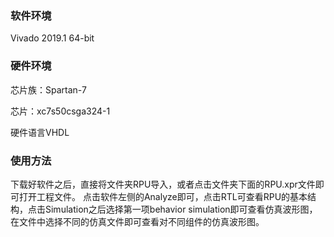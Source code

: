 ### 软件环境 ###
Vivado 2019.1 64-bit
### 硬件环境 ###
芯片族：Spartan-7

芯片：xc7s50csga324-1

硬件语言VHDL
### 使用方法 ###
下载好软件之后，直接将文件夹RPU导入，或者点击文件夹下面的RPU.xpr文件即可打开工程文件。
点击软件左侧的Analyze即可，点击RTL可查看RPU的基本结构，点击Simulation之后选择第一项behavior simulation即可查看仿真波形图，在文件中选择不同的仿真文件即可查看对不同组件的仿真波形图。
